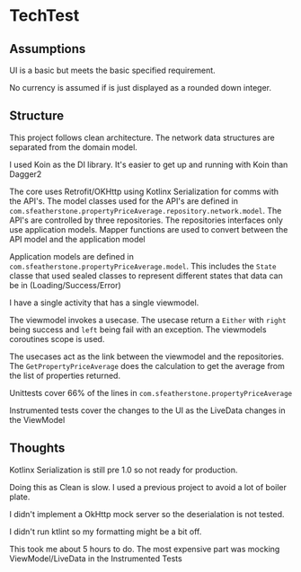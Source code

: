 # TechTest

## Assumptions
UI is a basic but meets the basic specified requirement.

No currency is assumed if is just displayed as a rounded down integer.

## Structure
This project follows clean architecture. The network data structures are separated from the domain model.

I used Koin as the DI library. It's easier to get up and running with Koin than Dagger2

The core uses Retrofit/OKHttp using Kotlinx Serialization for comms with the API's. The model classes used for the API's are defined in `com.sfeatherstone.propertyPriceAverage.repository.network.model`. The API's are controlled by three repositories. The repositories interfaces only use application models. Mapper functions are used to convert between the API model and the application model

Application models are defined in `com.sfeatherstone.propertyPriceAverage.model`. This includes the `State` classe that used sealed classes to represent different states that data can be in (Loading/Success/Error)

I have a single activity that has a single viewmodel.

The viewmodel invokes a usecase. The usecase return a `Either` with `right` being success and `left` being fail with an exception. The viewmodels coroutines scope is used.

The usecases act as the link between the viewmodel and the repositories. The `GetPropertyPriceAverage` does the calculation to get the average from the list of properties returned.

Unittests cover 66% of the lines in `com.sfeatherstone.propertyPriceAverage`

Instrumented tests cover the changes to the UI as the LiveData changes in the ViewModel

## Thoughts
Kotlinx Serialization is still pre 1.0 so not ready for production.

Doing this as Clean is slow. I used a previous project to avoid a lot of boiler plate.

I didn't implement a OkHttp mock server so the deserialation is not tested.

I didn't run ktlint so my formatting might be a bit off.

This took me about 5 hours to do. The most expensive part was mocking ViewModel/LiveData in the Instrumented Tests